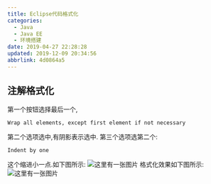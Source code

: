 ```yaml
---
title: Eclipse代码格式化
categories: 
  - Java
  - Java EE
  - 环境搭建
date: 2019-04-27 22:28:28
updated: 2019-12-09 20:34:56
abbrlink: 4d0864a5
---
```

## 注解格式化 ##
第一个按钮选择最后一个,
```
Wrap all elements, except first element if not necessary
```
第二个选项选中,有阴影表示选中.
第三个选项选第二个:
```
Indent by one
```
这个缩进小一点.如下图所示:
![这里有一张图片](https://image-1257720033.cos.ap-shanghai.myqcloud.com/blog/JavaEE/IDE/Eclipse/Format/1.png)
格式化效果如下图所示:
![这里有一张图片](https://image-1257720033.cos.ap-shanghai.myqcloud.com/blog/JavaEE/IDE/Eclipse/Format/2.png)
